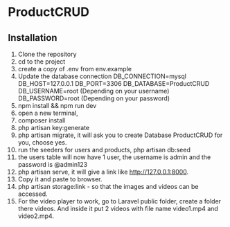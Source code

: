 # ProductCRUD

## Installation

1. Clone the repository
2. cd to the project
3. create a copy of .env from env.example
4. Update the database connection 
    DB_CONNECTION=mysql
    DB_HOST=127.0.0.1
    DB_PORT=3306
    DB_DATABASE=ProductCRUD
    DB_USERNAME=root (Depending on your username)
    DB_PASSWORD=root (Depending on your password)
5. npm install && npm run dev
6. open a new terminal, 
7. composer install
8. php artisan key:generate
9. php artisan migrate, it will ask you to create Database ProductCRUD for you, choose yes.
10. run the seeders for users and products, php artisan db:seed
11. the users table will now have 1 user, the username is admin and the password is @admin123
12. php artisan serve, it will give a link like http://127.0.0.1:8000.
13. Copy it and paste to browser.
14. php artisan storage:link - so that the images and videos can be accessed.
15. For the video player to work, go to Laravel public folder, create a folder there videos. And inside it put 2 videos with file name video1.mp4 and video2.mp4.